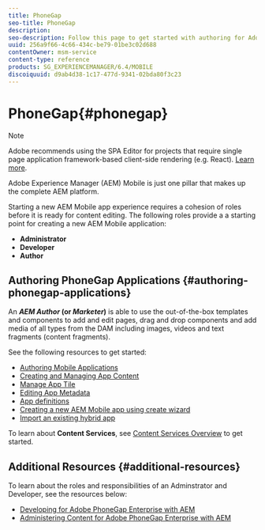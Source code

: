 ```yaml
---
title: PhoneGap
seo-title: PhoneGap
description:   
seo-description: Follow this page to get started with authoring for Adobe PhoneGap Enterprise in AEM.  
uuid: 256a9f66-4c66-434c-be79-01be3c02d688
contentOwner: msm-service
content-type: reference
products: SG_EXPERIENCEMANAGER/6.4/MOBILE
discoiquuid: d9ab4d38-1c17-477d-9341-02bda80f3c23
---
```


# PhoneGap{#phonegap}

>[!NOTE]
>
>Adobe recommends using the SPA Editor for projects that require single page application framework-based client-side rendering (e.g. React). [Learn more](/help/sites/developing/using/spa-overview.md).

Adobe Experience Manager (AEM) Mobile is just one pillar that makes up the complete AEM platform.

Starting a new AEM Mobile app experience requires a cohesion of roles before it is ready for content editing. The following roles provide a a starting point for creating a new AEM Mobile application:

* **Administrator**
* **Developer**
* **Author**

## Authoring PhoneGap Applications {#authoring-phonegap-applications}

An ***AEM Author* (or *Marketer*)** is able to use the out-of-the-box templates and components to add and edit pages, drag and drop components and add media of all types from the DAM including images, videos and text fragments (content fragments).

See the following resources to get started:

* [Authoring Mobile Applications](/help/mobile/using/phonegap-authoring-apps.md)
* [Creating and Managing App Content](/help/mobile/using/phonegap-manage-app-content.md)
* [Manage App Tile](/help/mobile/using/phonegap-app-details-tile.md)
* [Editing App Metadata](/help/mobile/using/phonegap-editmetadata.md)
* [App definitions](/help/mobile/using/phonegap-app-definitions.md)
* [Creating a new AEM Mobile app using create wizard](/help/mobile/using/phonegap-create-new-app.md)
* [Import an existing hybrid app](/help/mobile/using/phonegap-import-hybrid-app.md)

To learn about **Content Services**, see [Content Services Overview](/mobile/using/content-as-a-service.md) to get started.

## Additional Resources {#additional-resources}

To learn about the roles and responsibilities of an Adminstrator and Developer, see the resources below:

* [Developing for Adobe PhoneGap Enterprise with AEM](/help/mobile/using/developing-in-phonegap.md)
* [Administering Content for Adobe PhoneGap Enterprise with AEM](/help/mobile/using/administer-phonegap.md)

